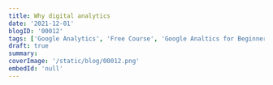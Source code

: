 ```yaml
---
title: Why digital analytics
date: '2021-12-01'
blogID: '00012'
tags: ['Google Analytics', 'Free Course', 'Google Analtics for Beginners']
draft: true
summary:
coverImage: '/static/blog/00012.png'
embedId: 'null'
---
```

